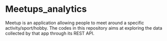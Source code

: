 # Meetups_analytics
Meetup is an application allowing people to meet around a specific activity/sport/hobby. The codes in this repository aims at exploring the data collected by that app through its REST API.
